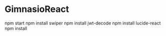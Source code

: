 # GimnasioReact
npm start
npm install swiper
npm install jwt-decode
npm install lucide-react
npm install  
